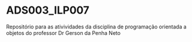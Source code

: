 # ADS003_ILP007
Repositório para as ativividades da disciplina de programação orientada a objetos do professor Dr Gerson da Penha Neto
